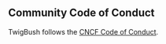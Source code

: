 ## Community Code of Conduct

TwigBush follows the [CNCF Code of Conduct](https://github.com/cncf/foundation/blob/master/code-of-conduct.md).
